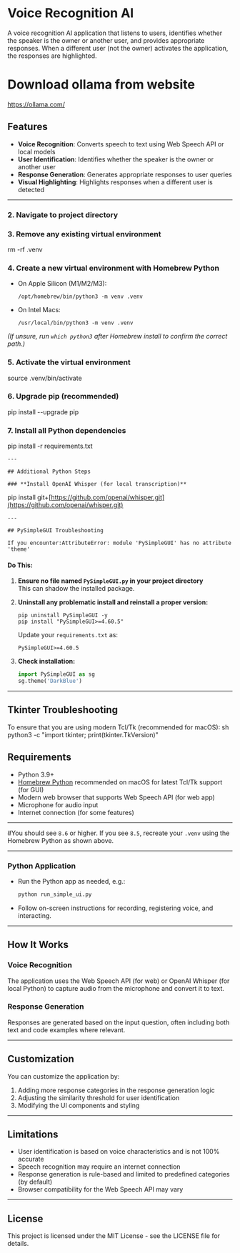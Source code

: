 # Voice Recognition AI

A voice recognition AI application that listens to users, identifies whether the speaker is the owner or another user, and provides appropriate responses. When a different user (not the owner) activates the application, the responses are highlighted.

# Download ollama from website 
 
 https://ollama.com/


## Features

- **Voice Recognition**: Converts speech to text using Web Speech API or local models
- **User Identification**: Identifies whether the speaker is the owner or another user
- **Response Generation**: Generates appropriate responses to user queries
- **Visual Highlighting**: Highlights responses when a different user is detected

---

### 2. **Navigate to project directory**
### 3. **Remove any existing virtual environment**
rm -rf .venv
### 4. **Create a new virtual environment with Homebrew Python**

- On Apple Silicon (M1/M2/M3):

    ```
    /opt/homebrew/bin/python3 -m venv .venv
    ```

- On Intel Macs:

    ```
    /usr/local/bin/python3 -m venv .venv
    ```

*(If unsure, run `which python3` after Homebrew install to confirm the correct path.)*

### 5. **Activate the virtual environment**
 source .venv/bin/activate

### 6. **Upgrade pip (recommended)**
 pip install --upgrade pip

### 7. **Install all Python dependencies**
 pip install -r requirements.txt

``` 
---

## Additional Python Steps

### **Install OpenAI Whisper (for local transcription)**
```
 pip install git+[https://github.com/openai/whisper.git](https://github.com/openai/whisper.git)

``` 
---

## PySimpleGUI Troubleshooting

If you encounter:AttributeError: module 'PySimpleGUI' has no attribute 'theme'

```
#### **Do This:**

1. **Ensure no file named `PySimpleGUI.py` in your project directory**  
   This can shadow the installed package.

2. **Uninstall any problematic install and reinstall a proper version:**
    ```
    pip uninstall PySimpleGUI -y
    pip install "PySimpleGUI>=4.60.5"
    ```
   Update your `requirements.txt` as:
    ```
    PySimpleGUI>=4.60.5
    ```

3. **Check installation:**
    ```python
    import PySimpleGUI as sg
    sg.theme('DarkBlue')
    ```

---

## Tkinter Troubleshooting

To ensure that you are using modern Tcl/Tk (recommended for macOS):
sh python3 -c "import tkinter; print(tkinter.TkVersion)"


## Requirements

- Python 3.9+
- [Homebrew Python](https://docs.brew.sh/Homebrew-and-Python) recommended on macOS for latest Tcl/Tk support (for GUI)
- Modern web browser that supports Web Speech API (for web app)
- Microphone for audio input
- Internet connection (for some features)

---

#You should see `8.6` or higher. If you see `8.5`, recreate your `.venv` using the Homebrew Python as shown above.

---

### Python Application

- Run the Python app as needed, e.g.:
    ```sh
    python run_simple_ui.py
    ```
- Follow on-screen instructions for recording, registering voice, and interacting.

---

## How It Works

### Voice Recognition
The application uses the Web Speech API (for web) or OpenAI Whisper (for local Python) to capture audio from the microphone and convert it to text.

### Response Generation
Responses are generated based on the input question, often including both text and code examples where relevant.

---

## Customization

You can customize the application by:

1. Adding more response categories in the response generation logic
2. Adjusting the similarity threshold for user identification
3. Modifying the UI components and styling

---

## Limitations

- User identification is based on voice characteristics and is not 100% accurate
- Speech recognition may require an internet connection
- Response generation is rule-based and limited to predefined categories (by default)
- Browser compatibility for the Web Speech API may vary

---

## License

This project is licensed under the MIT License - see the LICENSE file for details.
